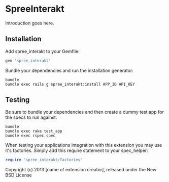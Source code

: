 SpreeInterakt
=============

Introduction goes here.

Installation
------------

Add spree_interakt to your Gemfile:

```ruby
gem 'spree_interakt'
```

Bundle your dependencies and run the installation generator:

```shell
bundle
bundle exec rails g spree_interakt:install APP_ID API_KEY
```

Testing
-------

Be sure to bundle your dependencies and then create a dummy test app for the specs to run against.

```shell
bundle
bundle exec rake test_app
bundle exec rspec spec
```

When testing your applications integration with this extension you may use it's factories.
Simply add this require statement to your spec_helper:

```ruby
require 'spree_interakt/factories'
```

Copyright (c) 2013 [name of extension creator], released under the New BSD License
